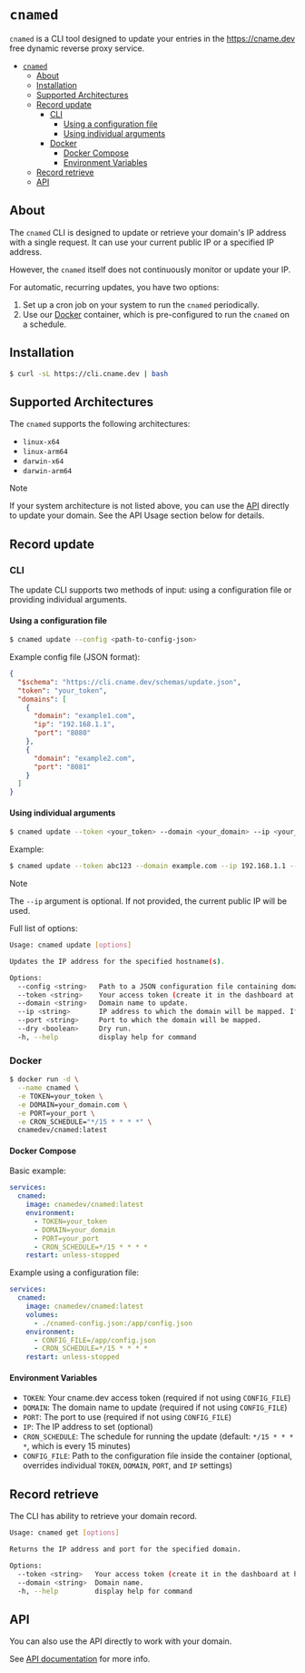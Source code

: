 # `cnamed`

`cnamed` is a CLI tool designed to update your entries in the https://cname.dev free dynamic reverse proxy service.

- [`cnamed`](#cnamed)
  - [About](#about)
  - [Installation](#installation)
  - [Supported Architectures](#supported-architectures)
  - [Record update](#record-update)
    - [CLI](#cli)
      - [Using a configuration file](#using-a-configuration-file)
      - [Using individual arguments](#using-individual-arguments)
    - [Docker](#docker)
      - [Docker Compose](#docker-compose)
      - [Environment Variables](#environment-variables)
  - [Record retrieve](#record-retrieve)
  - [API](#api)

## About

The `cnamed` CLI is designed to update or retrieve your domain's IP address with a single request.
It can use your current public IP or a specified IP address.

However, the `cnamed` itself does not continuously monitor or update your IP.

For automatic, recurring updates, you have two options:

1. Set up a cron job on your system to run the `cnamed` periodically.
2. Use our [Docker](#docker) container, which is pre-configured to run the `cnamed` on a schedule.

## Installation

```sh
$ curl -sL https://cli.cname.dev | bash
```

## Supported Architectures

The `cnamed` supports the following architectures:

- `linux-x64`
- `linux-arm64`
- `darwin-x64`
- `darwin-arm64`

> [!NOTE]
> If your system architecture is not listed above, you can use the [API](#api) directly to update your domain.
> See the API Usage section below for details.

## Record update

### CLI

The update CLI supports two methods of input: using a configuration file or providing individual arguments.

#### Using a configuration file

```sh
$ cnamed update --config <path-to-config-json>
```

Example config file (JSON format):

```json
{
  "$schema": "https://cli.cname.dev/schemas/update.json",
  "token": "your_token",
  "domains": [
    {
      "domain": "example1.com",
      "ip": "192.168.1.1",
      "port": "8080"
    },
    {
      "domain": "example2.com",
      "port": "8081"
    }
  ]
}
```

#### Using individual arguments

```sh
$ cnamed update --token <your_token> --domain <your_domain> --ip <your_ip> --port <your_port>
```

Example:

```sh
$ cnamed update --token abc123 --domain example.com --ip 192.168.1.1 --port 8080
```

> [!NOTE]
> The `--ip` argument is optional. If not provided, the current public IP will be used.

Full list of options:

```sh
Usage: cnamed update [options]

Updates the IP address for the specified hostname(s).

Options:
  --config <string>   Path to a JSON configuration file containing domain updates.
  --token <string>    Your access token (create it in the dashboard at https://cname.dev).
  --domain <string>   Domain name to update.
  --ip <string>       IP address to which the domain will be mapped. If not specified, it will be determined automatically.
  --port <string>     Port to which the domain will be mapped.
  --dry <boolean>     Dry run.
  -h, --help          display help for command
```

### Docker

```sh
$ docker run -d \
  --name cnamed \
  -e TOKEN=your_token \
  -e DOMAIN=your_domain.com \
  -e PORT=your_port \
  -e CRON_SCHEDULE="*/15 * * * *" \
  cnamedev/cnamed:latest
```

#### Docker Compose

Basic example:

```yaml
services:
  cnamed:
    image: cnamedev/cnamed:latest
    environment:
      - TOKEN=your_token
      - DOMAIN=your_domain
      - PORT=your_port
      - CRON_SCHEDULE=*/15 * * * *
    restart: unless-stopped
```

Example using a configuration file:

```yaml
services:
  cnamed:
    image: cnamedev/cnamed:latest
    volumes:
      - ./cnamed-config.json:/app/config.json
    environment:
      - CONFIG_FILE=/app/config.json
      - CRON_SCHEDULE=*/15 * * * *
    restart: unless-stopped
```

#### Environment Variables

- `TOKEN`: Your cname.dev access token (required if not using `CONFIG_FILE`)
- `DOMAIN`: The domain name to update (required if not using `CONFIG_FILE`)
- `PORT`: The port to use (required if not using `CONFIG_FILE`)
- `IP`: The IP address to set (optional)
- `CRON_SCHEDULE`: The schedule for running the update (default: `*/15 * * * *`, which is every 15 minutes)
- `CONFIG_FILE`: Path to the configuration file inside the container (optional, overrides individual `TOKEN`, `DOMAIN`, `PORT`, and `IP` settings)

## Record retrieve

The CLI has ability to retrieve your domain record.

```sh
Usage: cnamed get [options]

Returns the IP address and port for the specified domain.

Options:
  --token <string>   Your access token (create it in the dashboard at https://cname.dev).
  --domain <string>  Domain name.
  -h, --help         display help for command
```

## API

You can also use the API directly to work with your domain.

See [API documentation](https://cname.dev/api) for more info.
